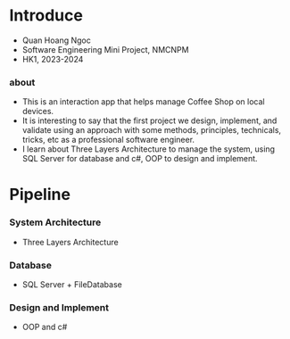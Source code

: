 # Introduce 
- Quan Hoang Ngoc
- Software Engineering Mini Project, NMCNPM 
- HK1, 2023-2024
### about 
- This is an interaction app that helps manage Coffee Shop on local devices.
- It is interesting to say that the first project we design, implement, and validate using an approach with some methods, principles, technicals, tricks, etc as a professional software engineer.
- I learn about Three Layers Architecture to manage the system, using SQL Server for database and c#, OOP to design and implement.

# Pipeline
### System Architecture 
- Three Layers Architecture
### Database 
- SQL Server + FileDatabase
### Design and Implement 
- OOP and c# 
